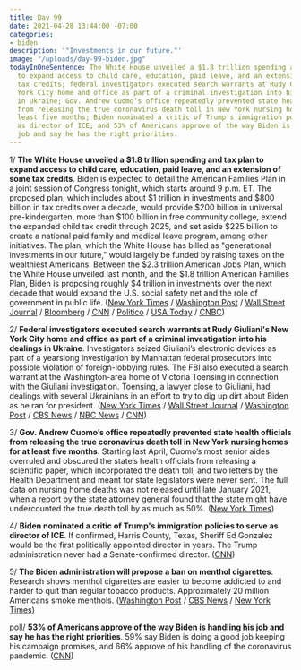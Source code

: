 ```yaml
---
title: Day 99
date: 2021-04-28 13:44:00 -07:00
categories:
- biden
description: '"Investments in our future."'
image: "/uploads/day-99-biden.jpg"
todayInOneSentence: The White House unveiled a $1.8 trillion spending and tax plan
  to expand access to child care, education, paid leave, and an extension of some
  tax credits; federal investigators executed search warrants at Rudy Giuliani's New
  York City home and office as part of a criminal investigation into his dealings
  in Ukraine; Gov. Andrew Cuomo’s office repeatedly prevented state health officials
  from releasing the true coronavirus death toll in New York nursing homes for at
  least five months; Biden nominated a critic of Trump's immigration policies to serve
  as director of ICE; and 53% of Americans approve of the way Biden is handling his
  job and say he has the right priorities.
---
```


1/ **The White House unveiled a $1.8 trillion spending and tax plan to expand access to child care, education, paid leave, and an extension of some tax credits**. Biden is expected to detail the American Families Plan in a joint session of Congress tonight, which starts around 9 p.m. ET. The proposed plan, which includes about $1 trillion in investments and $800 billion in tax credits over a decade, would provide $200 billion in universal pre-kindergarten, more than $100 billion in free community college, extend the expanded child tax credit through 2025, and set aside $225 billion to create a national paid family and medical leave program, among other initiatives. The plan, which the White House has billed as "generational investments in our future," would largely be funded by raising taxes on the wealthiest Americans. Between the $2.3 trillion American Jobs Plan, which the White House unveiled last month, and the $1.8 trillion American Families Plan, Biden is proposing roughly $4 trillion in investments over the next decade that would expand the U.S. social safety net and the role of government in public life. ([New York Times](https://www.nytimes.com/2021/04/28/us/politics/biden-american-families-plan.html) / [Washington Post](https://www.washingtonpost.com/us-policy/2021/04/28/biden-american-families-plan/) / [Wall Street Journal](https://www.wsj.com/articles/biden-to-propose-1-8-trillion-plan-aimed-at-families-tax-hikes-for-wealthiest-americans-11619600400) / [Bloomberg](https://www.bloomberg.com/news/articles/2021-04-28/biden-unveils-massive-family-aid-plan-funded-by-taxing-wealthy?sref=MIBMEEoj) / [CNN](https://www.cnn.com/2021/04/28/politics/american-families-plan/index.html) / [Politico](https://www.politico.com/news/2021/04/28/biden-child-care-plan-484883) / [USA Today](https://www.usatoday.com/story/news/politics/2021/04/28/president-joe-biden-propose-american-families-plan-paid-leave/4852679001/) / [CNBC](https://www.cnbc.com/2021/04/28/biden-american-families-plan-whats-in-it.html))

2/ **Federal investigators executed search warrants at Rudy Giuliani's New York City home and office as part of a criminal investigation into his dealings in Ukraine**. Investigators seized Giuliani’s electronic devices as part of a yearslong investigation by Manhattan federal prosecutors into possible violation of foreign-lobbying rules. The FBI also executed a search warrant at the Washington-area home of Victoria Toensing in connection with the Giuliani investigation. Toensing, a lawyer close to Giuliani, had dealings with several Ukrainians in an effort to try to dig up dirt about Biden as he ran for president. ([New York Times](https://www.nytimes.com/2021/04/28/nyregion/rudy-giuliani-trump-ukraine-warrant.html) / [Wall Street Journal](https://www.wsj.com/articles/rudy-giulianis-new-york-apartment-searched-by-federal-investigators-11619628650) / [Washington Post](https://www.washingtonpost.com/national-security/rudy-giuliani-search-warrant/2021/04/28/e5ba6ed2-a83d-11eb-bca5-048b2759a489_story.html) / [CBS News](https://www.cbsnews.com/news/rudy-giuliani-fbi-search-warrant-ukraine-probe/) / [NBC News](https://www.nbcnews.com/politics/donald-trump/federal-investigators-search-rudy-giuliani-s-nyc-apartment-n1265675) / [CNN](https://www.cnn.com/2021/04/28/politics/rudy-giuliani-federal-prosecutors/index.html))

3/ **Gov. Andrew Cuomo’s office repeatedly prevented state health officials from releasing the true coronavirus death toll in New York nursing homes for at least five months**. Starting last April, Cuomo’s most senior aides overruled and obscured the state’s health officials from releasing a scientific paper, which incorporated the death toll, and two letters by the Health Department and meant for state legislators were never sent. The full data on nursing home deaths was not released until late January 2021, when a report by the state attorney general found that the state might have undercounted the true death toll by as much as 50%. ([New York Times](https://www.nytimes.com/2021/04/28/nyregion/cuomo-aides-nursing-home-deaths.html))

4/ **Biden nominated a critic of Trump's immigration policies to serve as director of ICE**. If confirmed, Harris County, Texas, Sheriff Ed Gonzalez would be the first politically appointed director in years. The Trump administration never had a Senate-confirmed director. ([CNN](https://www.cnn.com/2021/04/27/politics/ed-gonzalez-ice-director-biden/index.html))

5/ **The Biden administration will propose a ban on menthol cigarettes**. Research shows menthol cigarettes are easier to become addicted to and harder to quit than regular tobacco products. Approximately 20 million Americans smoke menthols. ([Washington Post](https://www.washingtonpost.com/health/2021/04/28/ban-on-menthol-cigarettes/) / [CBS News](https://www.cbsnews.com/news/menthol-cigarette-ban-plan-biden-administration/) / [New York Times](https://www.nytimes.com/2021/04/28/health/menthol-ban-cigarettes.html))

poll/ **53% of Americans approve of the way Biden is handling his job and say he has the right priorities**. 59% say Biden is doing a good job keeping his campaign promises, and 66% approve of his handling of the coronavirus pandemic. ([CNN](https://www.cnn.com/2021/04/28/politics/cnn-poll-biden-approval-100-days/index.html))